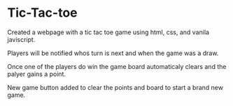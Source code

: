 # Tic-Tac-toe

Created a webpage with a tic tac toe game using html, css, and vanila javiscript.

Players will be notified whos turn is next and when the game was a draw.

Once one of the players do win the game board automaticaly clears and the palyer gains a point.

New game button added to clear the points and board to start a brand new game.


